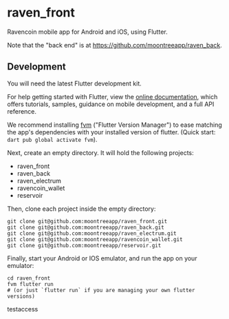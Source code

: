# raven_front

Ravencoin mobile app for Android and iOS, using Flutter.

Note that the "back end" is at https://github.com/moontreeapp/raven_back.

## Development

You will need the latest Flutter development kit.

For help getting started with Flutter, view the
[online documentation](https://flutter.dev/docs), which offers tutorials,
samples, guidance on mobile development, and a full API reference.

We recommend installing [fvm](https://fvm.app/docs/getting_started/installation) ("Flutter Version Manager") to ease matching the app's dependencies with your installed version of flutter. (Quick start: `dart pub global activate fvm`).

Next, create an empty directory. It will hold the following projects:

- raven_front
- raven_back
- raven_electrum
- ravencoin_wallet
- reservoir

Then, clone each project inside the empty directory:

```
git clone git@github.com:moontreeapp/raven_front.git
git clone git@github.com:moontreeapp/raven_back.git
git clone git@github.com:moontreeapp/raven_electrum.git
git clone git@github.com:moontreeapp/ravencoin_wallet.git
git clone git@github.com:moontreeapp/reservoir.git
```

Finally, start your Android or IOS emulator, and run the app on your emulator:

```
cd raven_front
fvm flutter run
# (or just `flutter run` if you are managing your own flutter versions)
```

testaccess
